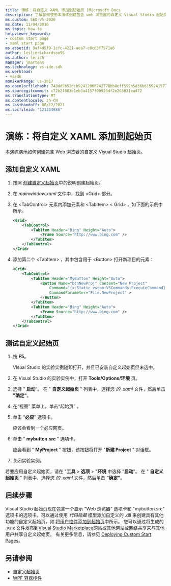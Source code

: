 ```yaml
---
title: 演练：将自定义 XAML 添加到起始页 |Microsoft Docs
description: 了解如何使用本演练创建包含 web 浏览器的自定义 Visual Studio 起始页。
ms.custom: SEO-VS-2020
ms.date: 11/04/2016
ms.topic: how-to
helpviewer_keywords:
- custom start page
- xaml start page
ms.assetid: 9af4d5f9-1cfc-4221-aea7-c8cd3f7571a6
author: leslierichardson95
ms.author: lerich
manager: jmartens
ms.technology: vs-ide-sdk
ms.workload:
- vssdk
monikerRange: vs-2017
ms.openlocfilehash: 748dd9b52dcb92412066242778bb8cff592b5d36b6159241577d47d0cbcc60be
ms.sourcegitcommit: c72b2f603e1eb3a4157f00926df2e263831ea472
ms.translationtype: MT
ms.contentlocale: zh-CN
ms.lasthandoff: 08/12/2021
ms.locfileid: "121334986"
---
```

# <a name="walkthrough-add-custom-xaml-to-the-start-page"></a>演练：将自定义 XAML 添加到起始页

本演练演示如何创建包含 Web 浏览器的自定义 Visual Studio 起始页。

## <a name="add-custom-xaml"></a>添加自定义 XAML

1. 按照 [创建自定义起始页](../extensibility/creating-a-custom-start-page.md)中的说明创建起始页。

2. 在 *mainwindow.xaml* 文件中，找到 \<Grid> 部分。

3. 在 \<TabControl> 元素内添加元素和 \<TabItem> \< Grid> ，如下面的示例中所示。

    ```xml
    <Grid>
        <TabControl>
            <TabItem Header="Bing" Height="Auto">
                <Frame Source="http://www.bing.com" />
            </TabItem>
        </TabControl>
    </Grid>
    ```

4. 添加第二个 \<TabItem> ，其中包含用于 \<Button> 打开新项目的元素：

    ```xml
    <Grid>
        <TabControl>
            <TabItem Header="MyButton" Height="Auto">
                <Button Name="btnNewProj" Content="New Project"
                    Command="{x:Static vscom:VSCommands.ExecuteCommand}"
                    CommandParameter="File.NewProject" >
                </Button>
            </TabItem>
            <TabItem Header="Bing" Height="Auto">
                <Frame Source="http://www.bing.com" />
            </TabItem>
        </TabControl>
    </Grid>
    ```

## <a name="test-the-custom-start-page"></a>测试自定义起始页

1. 按 **F5**。

     Visual Studio 的实验实例随即打开，并且已安装自定义起始页但未选中。

2. 在 Visual Studio 的实验实例中，打开 **Tools/Options/环境** 页。

3. 选择 " **启动**"。 在 " **自定义起始页** " 列表中，选择您 *的 .xaml* 文件，然后单击 **"确定"**。

4. 在“视图”  菜单上，单击“起始页” 。

5. 单击 "**必应**" 选项卡。

     应该会看到一个必应网页。

6. 单击 " **mybutton.src** " 选项卡。

     应会看到 " **MyProject** " 按钮，该按钮将打开 "**新建 Project** " 对话框。

7. 关闭实验实例。

若要应用自定义起始页，请在 "**工具**  >  **选项**  >  "**环境** 中选择 "**启动**"。 在 " **自定义起始页** " 列表中，选择您 *的 .xaml* 文件，然后单击 **"确定"**。

## <a name="next-steps"></a>后续步骤

Visual Studio 起始页现在包含一个显示 "Web 浏览器" 选项卡和 "mybutton.src" 选项卡的选项卡。可以通过使用 *代码隐藏* 模型添加自定义的 .dll 来创建具有其他功能的自定义起始页，如 [将用户控件添加到起始页](../extensibility/adding-user-control-to-the-start-page.md)中所示。 您可以通过将生成的 .vsix 文件发布到[Visual Studio Marketplace](https://marketplace.visualstudio.com/)网站或其他网站或网络共享来与其他用户共享自定义起始页。 有关更多信息，请参见 [Deploying Custom Start Pages](../extensibility/deploying-custom-start-pages.md)。

## <a name="see-also"></a>另请参阅

- [自定义起始页](../ide/customizing-the-start-page-for-visual-studio.md)
- [WPF 容器控件](/previous-versions/bb675291(v=vs.110))